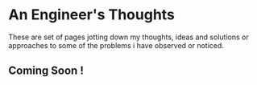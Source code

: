 <html>
<head>
<title> My Thoughts </title>
 </head>
 <body>
  <h1>An Engineer's Thoughts</h1>
 
 <p>These are set of pages jotting down my thoughts, ideas and solutions or approaches to some of the problems i have observed or noticed.</p>
 
  <h2>Coming Soon ! </h2>
 </body>
 </html>

